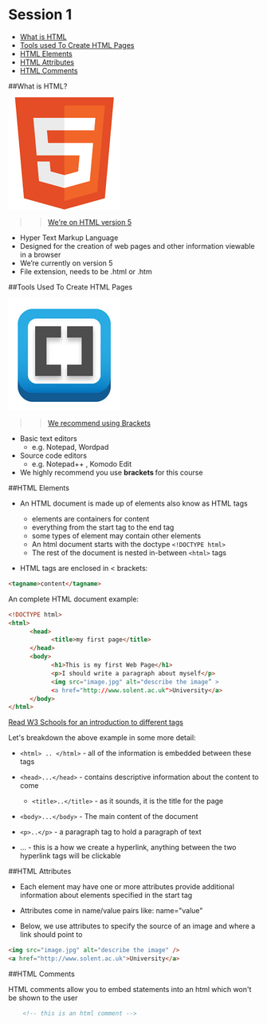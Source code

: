 
# Session 1 

- [What is HTML](#what-is-html)
- [Tools used To Create HTML Pages](#tools-used-to-create-html-pages)
- [HTML Elements](#html-elements)
- [HTML Attributes](#html-attributes)
- [HTML Comments](#html-comments)



##What is HTML?

 ![html 5 logo](assets/html5_logo.png)   
>> [We're on HTML version 5](https://www.w3.org/TR/html5/)   

- Hyper Text Markup Language
- Designed for the creation of web pages and other information viewable in a browser
- We’re currently on version 5
- File extension, needs to be .html or .htm


##Tools Used To Create HTML Pages

![html 5 logo](assets/brackets.jpeg)  
>> [We recommend using Brackets](http://brackets.io/)  


- Basic text editors
   - e.g. Notepad, Wordpad
- Source code editors
   - e.g. Notepad++ , Komodo Edit 
- We highly recommend you use <strong> brackets </strong> for this course

##HTML Elements 

- An HTML document is made up of elements also know as HTML tags
	- elements are containers for content
	- everything from the start tag to the end tag
	- some types of element may contain other elements
	- An html document starts with the doctype `<!DOCTYPE html>`
	- The rest of the document is nested in-between  `<html>` tags

- HTML tags are enclosed in < brackets:

```html  
<tagname>content</tagname>  
```	

An complete HTML document example:


```html
<!DOCTYPE html>
<html>
	  <head>
			<title>my first page</title>
	  </head>
      <body>
			<h1>This is my first Web Page</h1>
			<p>I should write a paragraph about myself</p>
			<img src="image.jpg" alt="describe the image” >
			<a href="http://www.solent.ac.uk">University</a>
      </body>
</html>

```

[Read W3 Schools for an introduction to different tags](http://www.w3schools.com/html/html_intro.asp)


Let's breakdown the above example in some more detail:

- `<html> .. </html>` - all of the information is embedded between these tags

- `<head>...</head>` - contains descriptive information about the content to come
	- 	`<title>..</title>` - as it sounds, it is the title for the page

- `<body>...</body>` - The main content of the document 
- `<p>..</p>` -  a paragraph tag to hold a paragraph of text
-  	<a>...</a> -  this is a how we create a hyperlink, anything between the two hyperlink tags will be clickable 


##HTML Attributes

- Each element may have one or more attributes
  provide additional information about elements
  specified in the start tag
  
- Attributes come in name/value pairs like: name="value"

- Below, we use attributes to specify the source of an image and where a link should point to
  
  
```html
<img src="image.jpg" alt="describe the image" />
<a href="http://www.solent.ac.uk">University</a>

```

##HTML Comments 

HTML comments allow you to embed statements into an html which won't be shown to the user


```html
	<!-- this is an html comment -->

```


	







  
